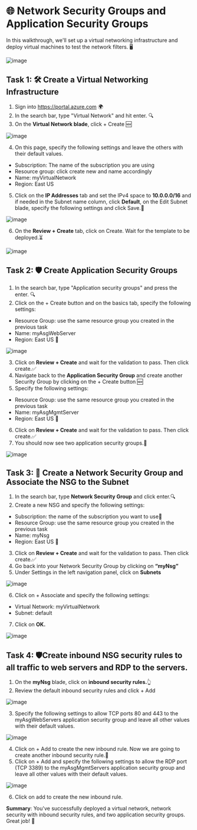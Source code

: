 # 🌐 Network Security Groups and Application Security Groups
In this walkthrough, we'll set up a virtual networking infrastructure and deploy virtual machines to test the network filters. 🖥️ 

![image](https://github.com/asessomsblm/WalkThroughs/assets/152536988/12516c9a-a732-48d9-a45d-3351c560ed19)


## Task 1: 🛠️ Create a Virtual Networking Infrastructure
1. Sign into https://portal.azure.com 🌍
2. In the search bar, type "Virtual Network" and hit enter. 🔍
3. On the **Virtual Network blade**, click + Create 🆕

![image](https://github.com/asessomsblm/WalkThroughs/assets/152536988/30e686e7-28d3-487d-b545-7a8a690268b6)

4.	On this page, specify the following settings and leave the others with their default values. 
   -	Subscription: The name of the subscription you are using
   -	Resource group: click create new and name accordingly 
   -    Name: myVirtualNetwork
   -    Region: East US 
5.	Click on the **IP Addresses** tab and set the IPv4 space to **10.0.0.0/16** and if needed in the Subnet name column, click **Default**, on the Edit Subnet blade, specify the following settings and click Save.💾

![image](https://github.com/asessomsblm/WalkThroughs/assets/152536988/d133b50d-ea67-48b1-b5db-149773a2655a)


6.	On the **Review + Create** tab, click on Create. Wait for the template to be deployed.⏳

![image](https://github.com/asessomsblm/WalkThroughs/assets/152536988/fb7018bd-f4ac-4884-9b26-77e65181bb58)


## Task 2: 🛡️ Create Application Security Groups

1.	In the search bar, type "Application security groups" and press the enter. 🔍
2.	Click on the + Create button and on the basics tab, specify the following settings:
- Resource Group: use the same resource group you created in the previous task
- Name: myAsgWebServer
- Region: East US 📍

![image](https://github.com/asessomsblm/WalkThroughs/assets/152536988/82ccb95b-b547-47c4-a7f4-91542ea80b56)

3.	Click on **Review + Create** and wait for the validation to pass. Then click create.✅
4.	Navigate back to the **Application Security Group** and create another Security Group by clicking on the + Create button 🆕
5.	Specify the following settings:
- Resource Group: use the same resource group you created in the previous task
- Name: myAsgMgmtServer
- Region: East US 📍
6.	Click on **Review + Create** and wait for the validation to pass. Then click create.✅ 
7.	You should now see two application security groups.👀

![image](https://github.com/asessomsblm/WalkThroughs/assets/152536988/97319582-8c9f-4340-86f4-46ddd56eda6c)


## Task 3: 🚦 Create a Network Security Group and Associate the NSG to the Subnet
1.	In the search bar, type **Network Security Group** and click enter.🔍 
2.	Create a new NSG and specify the following settings: 
- Subscription: the name of the subscription you want to use📝
- Resource Group: use the same resource group you created in the previous task
- Name: myNsg
- Region: East US 📍
3.	Click on **Review + Create** and wait for the validation to pass. Then click create.✅
4.	Go back into your Network Security Group by clicking on **“myNsg”**
5.	Under Settings in the left navigation panel, click on **Subnets** 

![image](https://github.com/asessomsblm/WalkThroughs/assets/152536988/55381767-d69c-4bd8-8e03-03577629c36f)


6.	Click on + Associate and specify the following settings: 
- Virtual Network: myVirtualNetwork
- 	Subnet: default
7.	Click on **OK.**

![image](https://github.com/asessomsblm/WalkThroughs/assets/152536988/03d0d7b4-f151-47f4-824f-c83faba1782a)


## Task 4: 🛡️Create inbound NSG security rules to all traffic to web servers and RDP to the servers.
1.	On the **myNsg** blade, click on **inbound security rules.**👆
2.	Review the default inbound security rules and click + Add

![image](https://github.com/asessomsblm/WalkThroughs/assets/152536988/69598f0f-93fb-4c4f-9ee1-a79333637797)


3.	Specify the following settings to allow TCP ports 80 and 443 to the myAsgWebServers application security group and leave all other values with their default values. 

![image](https://github.com/asessomsblm/WalkThroughs/assets/152536988/c7e2ca45-dd15-4806-8b8f-d7095e1acccd)


4.	Click on + Add to create the new inbound rule. Now we are going to create another inbound security rule.🚧
5.	Click on + Add and specify the following settings to allow the RDP port (TCP 3389) to the myAsgMgmtServers application security group and leave all other values with their default values. 

![image](https://github.com/asessomsblm/WalkThroughs/assets/152536988/c8f377b7-e9b8-4745-8d39-18a03b0e93c2)


6.	Click on add to create the new inbound rule. 

**Summary**: You've successfully deployed a virtual network, network security with inbound security rules, and two application security groups. Great job! 🎉
